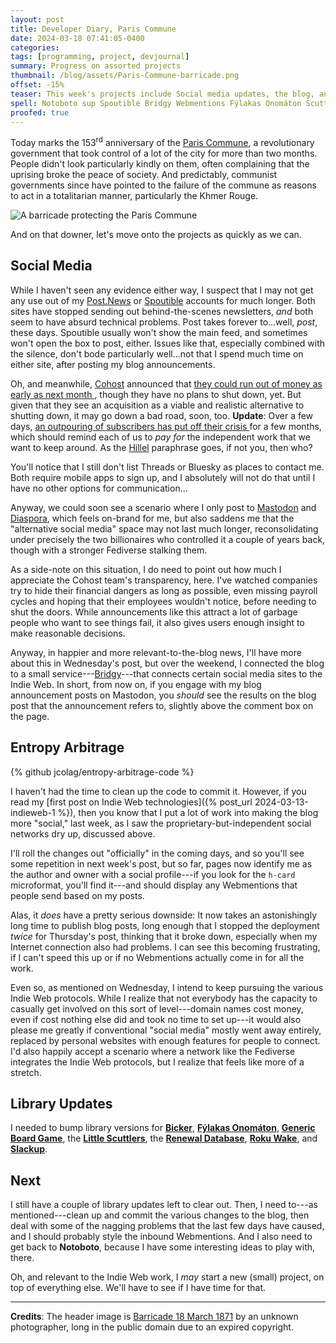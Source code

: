```yaml
---
layout: post
title: Developer Diary, Paris Commune
date: 2024-03-18 07:41:05-0400
categories:
tags: [programming, project, devjournal]
summary: Progress on assorted projects
thumbnail: /blog/assets/Paris-Commune-barricade.png
offset: -15%
teaser: This week's projects include Social media updates, the blog, and various library updates.
spell: Notoboto sup Spoutible Bridgy Webmentions Fýlakas Onomáton Scuttlers Slackup
proofed: true
---
```


Today marks the 153<sup>rd</sup> anniversary of the [Paris Commune](https://en.wikipedia.org/wiki/Paris_Commune), a revolutionary government that took control of a lot of the city for more than two months.  People didn't look particularly kindly on them, often complaining that the uprising broke the peace of society.  And predictably, communist governments since have pointed to the failure of the commune as reasons to act in a totalitarian manner, particularly the Khmer Rouge.

![A barricade protecting the Paris Commune](/blog/assets/Paris-Commune-barricade.png "Do you hear the people---no?  Another different aborted revolution...?")

And on that downer, let's move onto the projects as quickly as we can.

## Social Media

While I haven't seen any evidence either way, I suspect that I may not get any use out of my [Post.News](https://post.news/@/jcolag) or [Spoutible](https://spoutible.com/jcolag) accounts for much longer.  Both sites have stopped sending out behind-the-scenes newsletters, *and* both seem to have absurd technical problems.  Post takes forever to...well, *post*, these days.  Spoutible usually won't show the main feed, and sometimes won't open the box to post, either.  Issues like that, especially combined with the silence, don't bode particularly well...not that I spend much time on either site, after posting my blog announcements.

Oh, and meanwhile, [Cohost](https://cohost.org/jcolag) announced that [they could run out of money as early as next month <i class="fas fa-copyright"></i>](https://cohost.org/staff/post/5023717-march-2024-financial), though they have no plans to shut down, yet.  But given that they see an acquisition as a viable and realistic alternative to shutting down, it may go down a bad road, soon, too.  **Update**:  Over a few days, [an outpouring of subscribers has put off their crisis <i class="fas fa-copyright"></i>](https://cohost.org/staff/post/5101727-end-of-week-financia) for a few months, which should remind each of us to *pay for* the independent work that we want to keep around.  As the [Hillel](https://en.wikipedia.org/wiki/Hillel_the_Elder) paraphrase goes, if not you, then who?

You'll notice that I still don't list Threads or Bluesky as places to contact me.  Both require mobile apps to sign up, and I absolutely will not do that until I have no other options for communication...

Anyway, we could soon see a scenario where I only post to [Mastodon](https://mastodon.social/@jcolag/) and [Diaspora](https://nota.404.mn/people/e4313920967a0136074b076893c08a76), which feels on-brand for me, but also saddens me that the "alternative social media" space may not last much longer, reconsolidating under precisely the two billionaires who controlled it a couple of years back, though with a stronger Fediverse stalking them.

As a side-note on this situation, I do need to point out how much I appreciate the Cohost team's transparency, here.  I've watched companies try to hide their financial dangers as long as possible, even missing payroll cycles and hoping that their employees wouldn't notice, before needing to shut the doors.  While announcements like this attract a lot of garbage people who want to see things fail, it also gives users enough insight to make reasonable decisions.

Anyway, in happier and more relevant-to-the-blog news, I'll have more about this in Wednesday's post, but over the weekend, I connected the blog to a small service---[Bridgy](https://brid.gy/)---that connects certain social media sites to the Indie Web.  In short, from now on, if you engage with my blog announcement posts on Mastodon, you *should* see the results on the blog post that the announcement refers to, slightly above the comment box on the page.

## Entropy Arbitrage

{% github jcolag/entropy-arbitrage-code %}

I haven't had the time to clean up the code to commit it.  However, if you read my [first post on Indie Web technologies]({% post_url 2024-03-13-indieweb-1 %}), then you know that I put a lot of work into making the blog more "social," last week, as I saw the proprietary-but-independent social networks dry up, discussed above.

I'll roll the changes out "officially" in the coming days, and so you'll see some repetition in next week's post, but so far, pages now identify me as the author and owner with a social profile---if you look for the `h-card` microformat, you'll find it---and should display any Webmentions that people send based on my posts.

Alas, it *does* have a pretty serious downside:  It now takes an astonishingly long time to publish blog posts, long enough that I stopped the deployment *twice* for Thursday's post, thinking that it broke down, especially when my Internet connection also had problems.  I can see this becoming frustrating, if I can't speed this up or if no Webmentions actually come in for all the work.

Even so, as mentioned on Wednesday, I intend to keep pursuing the various Indie Web protocols.  While I realize that not everybody has the capacity to casually get involved on this sort of level---domain names cost money, even if cost nothing else did and took no time to set up---it would also please me greatly if conventional "social media" mostly went away entirely, replaced by personal websites with enough features for people to connect.  I'd also happily accept a scenario where a network like the Fediverse integrates the Indie Web protocols, but I realize that feels like more of a stretch.

## Library Updates

I needed to bump library versions for [**Bicker**](https://github.com/jcolag/Bicker), [**Fýlakas Onomáton**](https://github.com/jcolag/fylakas-onomaton), [**Generic Board Game**](https://github.com/jcolag/generic-board-game), the [**Little Scuttlers**](https://github.com/jcolag/LittleScuttlers), the [**Renewal Database**](https://github.com/jcolag/RenewDB), [**Roku Wake**](https://github.com/jcolag/RokuWake), and [**Slackup**](https://github.com/jcolag/slackup).

## Next

I still have a couple of library updates left to clear out.  Then, I need to---as mentioned---clean up and commit the various changes to the blog, then deal with some of the nagging problems that the last few days have caused, and I should probably style the inbound Webmentions.  And I also need to get back to **Notoboto**, because I have some interesting ideas to play with, there.

Oh, and relevant to the Indie Web work, I *may* start a new (small) project, on top of everything else.  We'll have to see if I have time for that.

* * *

**Credits**:  The header image is [Barricade 18 March 1871](https://commons.wikimedia.org/wiki/File:Barricade18March1871.jpg) by an unknown photographer, long in the public domain due to an expired copyright.
